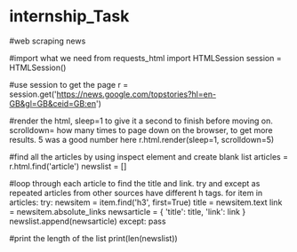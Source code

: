 # internship_Task
#web scraping news

#import what we need
from requests_html import HTMLSession
session = HTMLSession()

#use session to get the page
r = session.get('https://news.google.com/topstories?hl=en-GB&gl=GB&ceid=GB:en')

#render the html, sleep=1 to give it a second to finish before moving on. scrolldown= how many times to page down on the browser, to get more results. 5 was a good number here
r.html.render(sleep=1, scrolldown=5)

#find all the articles by using inspect element and create blank list
articles = r.html.find('article')
newslist = []

#loop through each article to find the title and link. try and except as repeated articles from other sources have different h tags.
for item in articles:
    try:
        newsitem = item.find('h3', first=True)
        title = newsitem.text
        link = newsitem.absolute_links
        newsarticle = {
            'title': title,
            'link': link 
        }
        newslist.append(newsarticle)
    except:
       pass

#print the length of the list
print(len(newslist))
